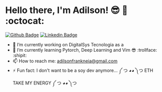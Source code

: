 # Hello there, I'm Adilson! :sunglasses: :rocket: :octocat:

<!--
**Adilsitos/Adilsitos** is a ✨ _special_ ✨ repository because its `README.md` (this file) appears on your GitHub profile.
-->
[![Github Badge](https://img.shields.io/badge/-Github-000?style=flat-square&logo=Github&logoColor=white&link=https://github.com/Adilsitos)](https://github.com/Adilsitos)
[![Linkedin Badge](https://img.shields.io/badge/-LinkedIn-blue?style=flat-square&logo=Linkedin&logoColor=white&link=https://www.linkedin.com/in/adilson-f-6b7825134/)](https://www.linkedin.com/in/adilson-f-6b7825134/)


- 🔭 I’m currently working on DigitalSys Tecnologia as a 
- 🌱 I’m currently learning Pytorch, Deep Learning and Vim :sunglasses: :trollface: :shipit:
- 📫 How to reach me: adilsonfrankneia@gmail.com  
- ⚡ Fun fact: I don't want to be a soy dev anymore... ༼ つ ◕◕ ༽つ ETH TAKE MY ENERGY ༼ つ ◕◕ ༽つ

